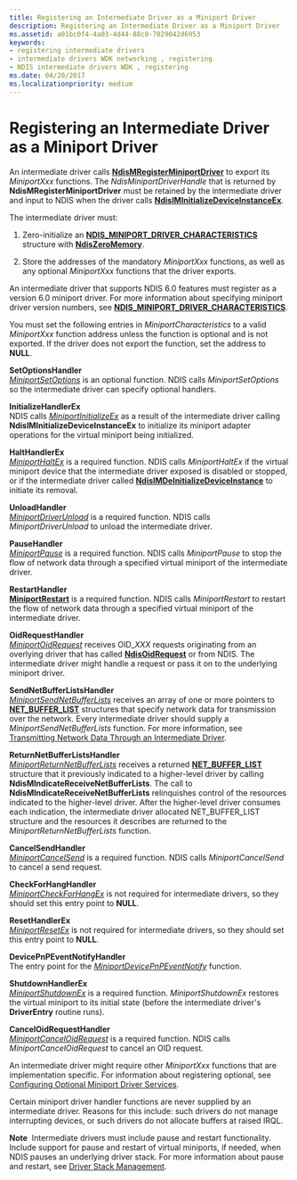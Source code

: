 ```yaml
---
title: Registering an Intermediate Driver as a Miniport Driver
description: Registering an Intermediate Driver as a Miniport Driver
ms.assetid: a01bc0f4-4a03-4d44-88c0-7029042d6953
keywords:
- registering intermediate drivers
- intermediate drivers WDK networking , registering
- NDIS intermediate drivers WDK , registering
ms.date: 04/20/2017
ms.localizationpriority: medium
---
```


# Registering an Intermediate Driver as a Miniport Driver





An intermediate driver calls [**NdisMRegisterMiniportDriver**](https://msdn.microsoft.com/library/windows/hardware/ff563654) to export its *MiniportXxx* functions. The *NdisMiniportDriverHandle* that is returned by **NdisMRegisterMiniportDriver** must be retained by the intermediate driver and input to NDIS when the driver calls [**NdisIMInitializeDeviceInstanceEx**](https://msdn.microsoft.com/library/windows/hardware/ff562727).

The intermediate driver must:

1.  Zero-initialize an [**NDIS\_MINIPORT\_DRIVER\_CHARACTERISTICS**](https://msdn.microsoft.com/library/windows/hardware/ff565958) structure with [**NdisZeroMemory**](https://msdn.microsoft.com/library/windows/hardware/ff564698).

2.  Store the addresses of the mandatory *MiniportXxx* functions, as well as any optional *MiniportXxx* functions that the driver exports.

An intermediate driver that supports NDIS 6.0 features must register as a version 6.0 miniport driver. For more information about specifying miniport driver version numbers, see [**NDIS\_MINIPORT\_DRIVER\_CHARACTERISTICS**](https://msdn.microsoft.com/library/windows/hardware/ff565958).

You must set the following entries in *MiniportCharacteristics* to a valid *MiniportXxx* function address unless the function is optional and is not exported. If the driver does not export the function, set the address to **NULL**.

<a href="" id="setoptionshandler"></a>**SetOptionsHandler**  
[*MiniportSetOptions*](https://msdn.microsoft.com/library/windows/hardware/ff559443) is an optional function. NDIS calls *MiniportSetOptions* so the intermediate driver can specify optional handlers.

<a href="" id="initializehandlerex"></a>**InitializeHandlerEx**  
NDIS calls [*MiniportInitializeEx*](https://msdn.microsoft.com/library/windows/hardware/ff559389) as a result of the intermediate driver calling **NdisIMInitializeDeviceInstanceEx** to initialize its miniport adapter operations for the virtual miniport being initialized.

<a href="" id="halthandlerex"></a>**HaltHandlerEx**  
[*MiniportHaltEx*](https://msdn.microsoft.com/library/windows/hardware/ff559388) is a required function. NDIS calls *MiniportHaltEx* if the virtual miniport device that the intermediate driver exposed is disabled or stopped, or if the intermediate driver called [**NdisIMDeInitializeDeviceInstance**](https://msdn.microsoft.com/library/windows/hardware/ff562721) to initiate its removal.

<a href="" id="unloadhandler"></a>**UnloadHandler**  
[*MiniportDriverUnload*](https://msdn.microsoft.com/library/windows/hardware/ff559378) is a required function. NDIS calls *MiniportDriverUnload* to unload the intermediate driver.

<a href="" id="pausehandler"></a>**PauseHandler**  
[*MiniportPause*](https://msdn.microsoft.com/library/windows/hardware/ff559418) is a required function. NDIS calls *MiniportPause* to stop the flow of network data through a specified virtual miniport of the intermediate driver.

<a href="" id="restarthandler"></a>**RestartHandler**  
[**MiniportRestart**](https://msdn.microsoft.com/library/windows/hardware/ff559435) is a required function. NDIS calls *MiniportRestart* to restart the flow of network data through a specified virtual miniport of the intermediate driver.

<a href="" id="oidrequesthandler"></a>**OidRequestHandler**  
[*MiniportOidRequest*](https://msdn.microsoft.com/library/windows/hardware/ff559416) receives OID\_*XXX* requests originating from an overlying driver that has called [**NdisOidRequest**](https://msdn.microsoft.com/library/windows/hardware/ff563710) or from NDIS. The intermediate driver might handle a request or pass it on to the underlying miniport driver.

<a href="" id="sendnetbufferlistshandler"></a>**SendNetBufferListsHandler**  
[*MiniportSendNetBufferLists*](https://msdn.microsoft.com/library/windows/hardware/ff559440) receives an array of one or more pointers to [**NET\_BUFFER\_LIST**](https://msdn.microsoft.com/library/windows/hardware/ff568388) structures that specify network data for transmission over the network. Every intermediate driver should supply a *MiniportSendNetBufferLists* function. For more information, see [Transmitting Network Data Through an Intermediate Driver](transmitting-network-data-through-an-intermediate-driver.md).

<a href="" id="returnnetbufferlistshandler"></a>**ReturnNetBufferListsHandler**  
[*MiniportReturnNetBufferLists*](https://msdn.microsoft.com/library/windows/hardware/ff559437) receives a returned [**NET\_BUFFER\_LIST**](https://msdn.microsoft.com/library/windows/hardware/ff568388) structure that it previously indicated to a higher-level driver by calling **NdisMIndicateReceiveNetBufferLists**. The call to **NdisMIndicateReceiveNetBufferLists** relinquishes control of the resources indicated to the higher-level driver. After the higher-level driver consumes each indication, the intermediate driver allocated NET\_BUFFER\_LIST structure and the resources it describes are returned to the *MiniportReturnNetBufferLists* function.

<a href="" id="cancelsendhandler"></a>**CancelSendHandler**  
[*MiniportCancelSend*](https://msdn.microsoft.com/library/windows/hardware/ff559342) is a required function. NDIS calls *MiniportCancelSend* to cancel a send request.

<a href="" id="checkforhanghandler"></a>**CheckForHangHandler**  
[*MiniportCheckForHangEx*](https://msdn.microsoft.com/library/windows/hardware/ff559346) is not required for intermediate drivers, so they should set this entry point to **NULL**.

<a href="" id="resethandlerex"></a>**ResetHandlerEx**  
[*MiniportResetEx*](https://msdn.microsoft.com/library/windows/hardware/ff559432) is not required for intermediate drivers, so they should set this entry point to **NULL**.

<a href="" id="devicepnpeventnotifyhandler"></a>**DevicePnPEventNotifyHandler**  
The entry point for the [*MiniportDevicePnPEventNotify*](https://msdn.microsoft.com/library/windows/hardware/ff559369) function.

<a href="" id="shutdownhandlerex"></a>**ShutdownHandlerEx**  
[*MiniportShutdownEx*](https://msdn.microsoft.com/library/windows/hardware/ff559449) is a required function. *MiniportShutdownEx* restores the virtual miniport to its initial state (before the intermediate driver's **DriverEntry** routine runs).

<a href="" id="canceloidrequesthandler"></a>**CancelOidRequestHandler**  
[*MiniportCancelOidRequest*](https://msdn.microsoft.com/library/windows/hardware/ff559339) is a required function. NDIS calls *MiniportCancelOidRequest* to cancel an OID request.

An intermediate driver might require other *MiniportXxx* functions that are implementation specific. For information about registering optional, see [Configuring Optional Miniport Driver Services](configuring-optional-miniport-driver-services.md).

Certain miniport driver handler functions are never supplied by an intermediate driver. Reasons for this include: such drivers do not manage interrupting devices, or such drivers do not allocate buffers at raised IRQL.

**Note**  Intermediate drivers must include pause and restart functionality. Include support for pause and restart of virtual miniports, if needed, when NDIS pauses an underlying driver stack. For more information about pause and restart, see [Driver Stack Management](driver-stack-management.md).

 

 

 





